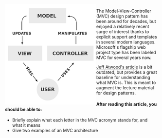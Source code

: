 <img src="images/patterns-mvc.png" width="300" align="left">

The Model-View-Controller (MVC) design pattern has been around for decades, but enjoyed a relatively recent surge of interest thanks to explicit support and templates in several modern languages. Microsoft's flagship web project type has been labeled MVC for several years now.

[Jeff Atwood's article](http://blog.codinghorror.com/understanding-model-view-controller/) is a bit outdated, but provides a great baseline for understanding what MVC is. This is meant to augment the lecture material for design patterns.

#### After reading this article, you should be able to:

* Briefly explain what each letter in the MVC acronym stands for, and what it means
* Give two examples of an MVC architecture
